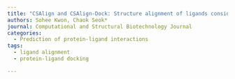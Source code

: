 ```yaml
---
title: "CSAlign and CSAlign-Dock: Structure alignment of ligands considering full flexibility and application to protein-ligand docking"
authors: Sohee Kwon, Chaok Seok*
journal: Computational and Structural Biotechnology Journal
categories:
  - Prediction of protein-ligand interactions
tags:
  - ligand alignment
  - protein-ligand docking

---
```

